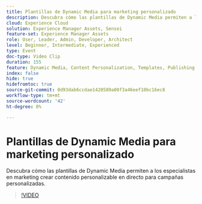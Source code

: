 ```yaml
---
title: Plantillas de Dynamic Media para marketing personalizado
description: Descubra cómo las plantillas de Dynamic Media permiten a los especialistas en marketing crear contenido personalizable en directo para campañas personalizadas.
cloud: Experience Cloud
solution: Experience Manager Assets, Sensei
feature-set: Experience Manager Assets
role: User, Leader, Admin, Developer, Architect
level: Beginner, Intermediate, Experienced
type: Event
doc-type: Video Clip
duration: 155
feature: Dynamic Media, Content Personalization, Templates, Publishing
index: false
hide: true
hidefromtoc: true
source-git-commit: 0d93dab6ccdae1420589a00f3a46eef10bc16ec8
workflow-type: tm+mt
source-wordcount: '42'
ht-degree: 0%

---
```



# Plantillas de Dynamic Media para marketing personalizado

Descubra cómo las plantillas de Dynamic Media permiten a los especialistas en marketing crear contenido personalizable en directo para campañas personalizadas.

>[!VIDEO](https://video.tv.adobe.com/v/3459241/?learn=on&enablevpops)
